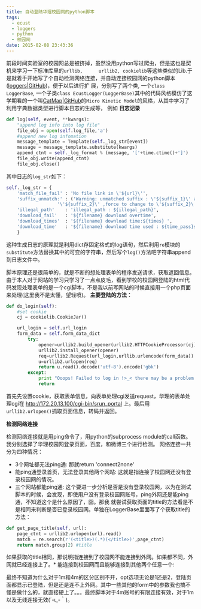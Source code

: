 ```yaml
---
title: 自动登陆华理校园网的python脚本
tags:
  - ecust
  - loggers
  - python
  - 校园网
date: 2015-02-08 23:43:36
---
```


前段时间实验室的校园网总是被挤掉，虽然没用python写过爬虫，但是这也是契机来学习一下标准库里的`urllib,      urllib2, cookielib`等这些类似的Lib.于是就着手开始写了个自动检测网络连接，并自动连接校园网的python脚本([loggers|GitHub](https://github.com/PytLab/loggers "loggers"))，便于以后进行扩  展，分别写了两个类, 一个`class LoggerBase`, 一个子类`class EcustLogger(LoggerBase)`其中的代码风格模仿了这学期看的一个叫[CatMap|GitHub](https://github.com/ajmedford/catmap "catmap")的`Micro Kinetic Model`的风格，从其中学习了利用字典数据类型进行脚本日志的生成等， 例如
	**日志记录**

``` python
def log(self, event, **kwargs):
    "append log info into log file"
    file_obj = open(self.log_file,'a')
    #append new log infomation
    message_template = Template(self._log_str[event])
    message = message_template.substitute(kwargs)
    append_ctnt = self._log_format % (message, '['+time.ctime()+']')
    file_obj.write(append_ctnt)
    file_obj.close()
```
其中日志的`log_str`如下：
``` python
self._log_str = {
	'match_file_fail' : 'No file link in \'${url}\'',
	'suffix_unmatch:' : ('Warning: unmatched suffix : \'${suffix_1}\' and '
			       '\'${suffix_2}\'	,force to change to \'${suffix_2}\''),
	'illegal_path'    : 'illegal_path : ${illegal_path}',
	'download_fail'   : '${filename} download overtime',
	'download_times'  : '${filename} download time:${times} ',
	'download_time'   : '${filename} download time used : ${time_pass}s '
	}
```
这种生成日志的原理就是利用dict存固定格式的log语句，然后利用`re`模块的`substitute`方法替换其中的可变的字符串，然后写个`log()`方法吧字符串append到日志文件中。

脚本原理还是很简单的，就是不断的想处理表单的程序发送请求，获取返回信息。由于本人对于网站的学习只学习了一点点皮毛，看到学校的校园网登陆的html代码发现处理表单的是一个cgi脚本，不是我以前写网站的时候直接用一个php页面来处理(这里我不是太懂，望轻喷)。
**主要登陆的方法：**

``` python
def do_login(self):
    #set cookie
    cj = cookielib.CookieJar()

    url_login = self.url_login
    form_data = self.form_data_dict
        try:
            opener=urllib2.build_opener(urllib2.HTTPCookieProcessor(cj))
            urllib2.install_opener(opener)
            req=urllib2.Request(url_login,urllib.urlencode(form_data))
            u=urllib2.urlopen(req)
            return u.read().decode('utf-8').encode('gbk')
        except:
            print "Ooops! Failed to log in !>_< there may be a problem."
            return
```
首先先设置cookie，获取表单信息，向表单处理cgi发送request，华理的表单处理cgi在 http://172.20.13.100/cgi-bin/srun_portal 上。最后用`urllib2.urlopen()`抓取页面信息，转码并返回。

**检测网络连接**

检测网络连接就是用ping命令了，用python的subprocess module的call函数。我分别选择了华理校园网登录页面，百度，和微博三个进行检测。
网络连接一共分为四种情况：

*   3个网址都无法ping通: 那就return 'connect2none'
*   能ping通登录首页，无法登录其他两个网站: 这就是指连接了校园网还没有登录校园网的情况。
*   三个网站都能ping通:
这个要进一步分析是否是没有登录校园网，以为在测试脚本的时候，会发现，即使用户没有登录校园网账号，ping外网还是能ping通，不知道这个是什么原因了，囧。那我 就尝试获取页面的title的方法看是不是相同来判断是否已登录校园网。单独在LoggerBase里面写了个获取title的方法：

``` python
def get_page_title(self, url):
    page_ctnt = urllib2.urlopen(url).read()
    match = re.search(r'(<title>)(.*)(</title>)',page_ctnt)
    return match.group(2) #title
```

如果获取的title相同，那说明指连接到了校园网不能连接到外网。如果都不同，外网就已经连接上了。*   能连接到校园网而且能够连接到其他两个任意一个:

最终不知道为什么对于1m和4m的区分区别不开，opt选项无论是1还是2，登陆页面都显示已登陆，但是还是连不上外网。其中一些其他的form中的参数我也搞不懂是做什么的，就直接硬上了。。。最终脚本对于4m账号的有限连接有效，对于1m以及无线连接无效(´-ι_-｀)。

